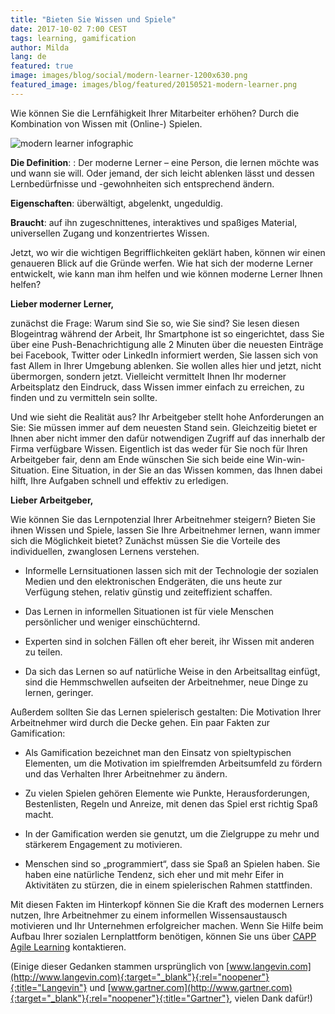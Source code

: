 ```yaml
---
title: "Bieten Sie Wissen und Spiele"
date: 2017-10-02 7:00 CEST
tags: learning, gamification
author: Milda
lang: de
featured: true
image: images/blog/social/modern-learner-1200x630.png
featured_image: images/blog/featured/20150521-modern-learner.png
---
```


Wie können Sie die Lernfähigkeit Ihrer Mitarbeiter erhöhen? Durch die Kombination von Wissen mit (Online-) Spielen.

![modern learner infographic](/images/blog/en/meet-the-modern-learner-infographic.jpg)

**Die Definition**: : Der moderne Lerner – eine Person, die lernen möchte was und wann sie will. Oder jemand, der sich leicht ablenken lässt und dessen Lernbedürfnisse und -gewohnheiten sich entsprechend ändern.

**Eigenschaften**: überwältigt, abgelenkt, ungeduldig.

**Braucht**: auf ihn zugeschnittenes, interaktives und spaßiges Material, universellen Zugang und konzentriertes Wissen.

Jetzt, wo wir die wichtigen Begrifflichkeiten geklärt haben, können wir einen genaueren Blick auf die Gründe werfen. Wie hat sich der moderne Lerner entwickelt, wie kann man ihm helfen und wie können moderne Lerner Ihnen helfen?

**Lieber moderner Lerner,**

zunächst die Frage: Warum sind Sie so, wie Sie sind? Sie lesen diesen Blogeintrag während der Arbeit, Ihr Smartphone ist so eingerichtet, dass Sie über eine Push-Benachrichtigung alle 2 Minuten über die neuesten Einträge bei Facebook, Twitter oder LinkedIn informiert werden, Sie lassen sich von fast Allem in Ihrer Umgebung ablenken. Sie wollen alles hier und jetzt, nicht übermorgen, sondern jetzt. Vielleicht vermittelt Ihnen Ihr moderner Arbeitsplatz den Eindruck, dass Wissen immer einfach zu erreichen, zu finden und zu vermitteln sein sollte.

Und wie sieht die Realität aus? Ihr Arbeitgeber stellt hohe Anforderungen an Sie: Sie müssen immer auf dem neuesten Stand sein. Gleichzeitig bietet er Ihnen aber nicht immer den dafür notwendigen Zugriff auf das innerhalb der Firma verfügbare Wissen. Eigentlich ist das weder für Sie noch für Ihren Arbeitgeber fair, denn am Ende wünschen Sie sich beide eine Win-win-Situation. Eine Situation, in der Sie an das Wissen kommen, das Ihnen dabei hilft, Ihre Aufgaben schnell und effektiv zu erledigen.

**Lieber Arbeitgeber,**

Wie können Sie das Lernpotenzial Ihrer Arbeitnehmer steigern? Bieten Sie ihnen Wissen und Spiele, lassen Sie Ihre Arbeitnehmer lernen, wann immer sich die Möglichkeit bietet? Zunächst müssen Sie die Vorteile des individuellen, zwanglosen Lernens verstehen. 

* Informelle Lernsituationen lassen sich mit der Technologie der sozialen Medien und den elektronischen Endgeräten, die uns heute zur Verfügung stehen, relativ günstig und zeiteffizient schaffen.

* Das Lernen in informellen Situationen ist für viele Menschen persönlicher und weniger einschüchternd.

* Experten sind in solchen Fällen oft eher bereit, ihr Wissen mit anderen zu teilen.

* Da sich das Lernen so auf natürliche Weise in den Arbeitsalltag einfügt, sind die Hemmschwellen aufseiten der Arbeitnehmer, neue Dinge zu lernen, geringer.

Außerdem sollten Sie das Lernen spielerisch gestalten: Die Motivation Ihrer Arbeitnehmer wird durch die Decke gehen. Ein paar Fakten zur Gamification: 

* Als Gamification bezeichnet man den Einsatz von spieltypischen Elementen, um die Motivation im spielfremden Arbeitsumfeld zu fördern und das Verhalten Ihrer Arbeitnehmer zu ändern.

* Zu vielen Spielen gehören Elemente wie Punkte, Herausforderungen, Bestenlisten, Regeln und Anreize, mit denen das Spiel erst richtig Spaß macht.

* In der Gamification werden sie genutzt, um die Zielgruppe zu mehr und stärkerem Engagement zu motivieren.

* Menschen sind so „programmiert“, dass sie Spaß an Spielen haben. Sie haben eine natürliche Tendenz, sich eher und mit mehr Eifer in Aktivitäten zu stürzen, die in einem spielerischen Rahmen stattfinden.

Mit diesen Fakten im Hinterkopf können Sie die Kraft des modernen Lerners nutzen, Ihre Arbeitnehmer zu einem informellen Wissensaustausch motivieren und Ihr Unternehmen erfolgreicher machen. Wenn Sie Hilfe beim Aufbau Ihrer sozialen Lernplattform benötigen, können Sie uns über [CAPP Agile Learning](/capp-agile-learning) kontaktieren.

(Einige dieser Gedanken stammen ursprünglich von [www.langevin.com](http://www.langevin.com){:target="_blank"}{:rel="noopener"}{:title="Langevin"} und [www.gartner.com](http://www.gartner.com){:target="_blank"}{:rel="noopener"}{:title="Gartner"}, vielen Dank dafür!)
